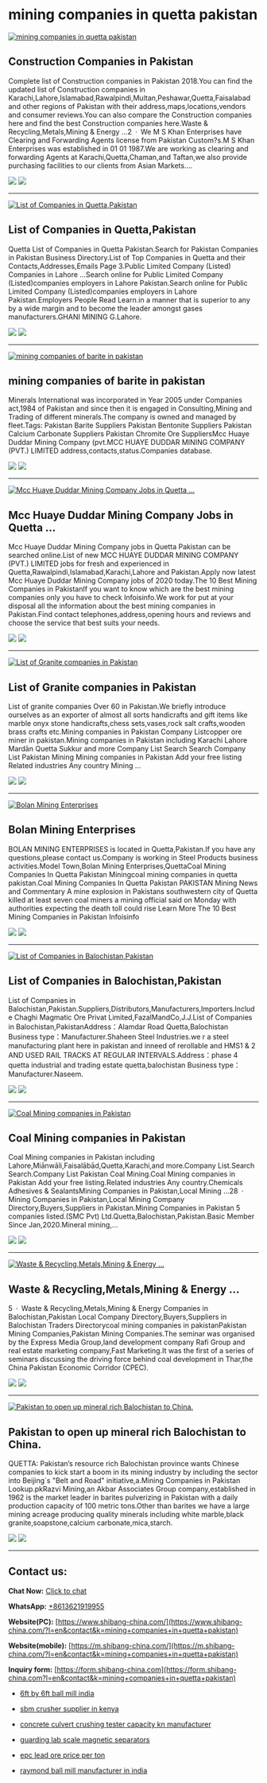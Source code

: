 # mining companies in quetta pakistan

<a href="https://swt.shibang-china.com/?l=en&img&k=mining+companies+in+quetta+pakistan" target="_blank">![mining companies in quetta pakistan](http://static.shibang-china.com/all-800x300/1035.jpg)</a>

## Construction Companies in Pakistan
Complete list of Construction companies in Pakistan 2018.You can find the updated list of Construction companies in Karachi,Lahore,Islamabad,Rawalpindi,Multan,Peshawar,Quetta,Faisalabad and other regions of Pakistan with their address,maps,locations,vendors and consumer reviews.You can also compare the Construction companies here and find the best Construction companies here.Waste &amp; Recycling,Metals,Mining &amp; Energy …2&ensp;&#0183;&ensp;We M S Khan Enterprises have Clearing and Forwarding Agents license from Pakistan Custom?s.M S Khan Enterprises was established in 01 01 1987.We are working as clearing and forwarding Agents at Karachi,Quetta,Chaman,and Taftan,we also provide purchasing facilities to our clients from Asian Markets.…


<a href="https://whatsapp.shibangsoft.com/WhatsApp.php" target="_blank" title="WhatsApp">![](http://static.shibang-china.com/icon/whatsapp.png)</a> <a href="https://swt.shibang-china.com/?l=en&icon&k=mining+companies+in+quetta+pakistan" target="_blank">![](http://static.shibang-china.com/icon/chat-en.png)</a>

---

<a href="https://swt.shibang-china.com/?l=en&img&k=mining+companies+in+quetta+pakistan" target="_blank">![List of Companies in Quetta,Pakistan](http://static.shibang-china.com/all-800x300/1481.jpg)</a>

## List of Companies in Quetta,Pakistan
Quetta List of Companies in Quetta Pakistan.Search for Pakistan Companies in Pakistan Business Directory.List of Top Companies in Quetta and their Contacts,Addresses,Emails Page 3.Public Limited Company (Listed) Companies in Lahore …Search online for Public Limited Company (Listed)companies employers in Lahore Pakistan.Search online for Public Limited Company (Listed)companies employers in Lahore Pakistan.Employers People Read Learn.in a manner that is superior to any by a wide margin and to become the leader amongst gases manufacturers.GHANI MINING G.Lahore.


<a href="https://whatsapp.shibangsoft.com/WhatsApp.php" target="_blank" title="WhatsApp">![](http://static.shibang-china.com/icon/whatsapp.png)</a> <a href="https://swt.shibang-china.com/?l=en&icon&k=mining+companies+in+quetta+pakistan" target="_blank">![](http://static.shibang-china.com/icon/chat-en.png)</a>

---

<a href="https://swt.shibang-china.com/?l=en&img&k=mining+companies+in+quetta+pakistan" target="_blank">![mining companies of barite in pakistan](http://static.shibang-china.com/all-800x300/1193.jpg)</a>

## mining companies of barite in pakistan
Minerals International was incorporated in Year 2005 under Companies act,1984 of Pakistan and since then it is engaged in Consulting,Mining and Trading of different minerals.The company is owned and managed by fleet.Tags: Pakistan Barite Suppliers Pakistan Bentonite Suppliers Pakistan Calcium Carbonate Suppliers Pakistan Chromite Ore SuppliersMcc Huaye Duddar Mining Company (pvt.MCC HUAYE DUDDAR MINING COMPANY (PVT.) LIMITED address,contacts,status.Companies database.


<a href="https://whatsapp.shibangsoft.com/WhatsApp.php" target="_blank" title="WhatsApp">![](http://static.shibang-china.com/icon/whatsapp.png)</a> <a href="https://swt.shibang-china.com/?l=en&icon&k=mining+companies+in+quetta+pakistan" target="_blank">![](http://static.shibang-china.com/icon/chat-en.png)</a>

---

<a href="https://swt.shibang-china.com/?l=en&img&k=mining+companies+in+quetta+pakistan" target="_blank">![Mcc Huaye Duddar Mining Company Jobs in Quetta …](http://static.shibang-china.com/all-800x300/200.jpg)</a>

## Mcc Huaye Duddar Mining Company Jobs in Quetta …
Mcc Huaye Duddar Mining Company jobs in Quetta Pakistan can be searched online.List of new MCC HUAYE DUDDAR MINING COMPANY (PVT.) LIMITED jobs for fresh and experienced in Quetta,Rawalpindi,Islamabad,Karachi,Lahore and Pakistan.Apply now latest Mcc Huaye Duddar Mining Company jobs of 2020 today.The 10 Best Mining Companies in PakistanIf you want to know which are the best mining companies only you have to check Infoisinfo.We work for put at your disposal all the information about the best mining companies in Pakistan.Find contact telephones,address,opening hours and reviews and choose the service that best suits your needs.


<a href="https://whatsapp.shibangsoft.com/WhatsApp.php" target="_blank" title="WhatsApp">![](http://static.shibang-china.com/icon/whatsapp.png)</a> <a href="https://swt.shibang-china.com/?l=en&icon&k=mining+companies+in+quetta+pakistan" target="_blank">![](http://static.shibang-china.com/icon/chat-en.png)</a>

---

<a href="https://swt.shibang-china.com/?l=en&img&k=mining+companies+in+quetta+pakistan" target="_blank">![List of Granite companies in Pakistan](http://static.shibang-china.com/all-800x300/797.jpg)</a>

## List of Granite companies in Pakistan
List of granite companies Over 60 in Pakistan.We briefly introduce ourselves as an exporter of almost all sorts handicrafts and gift items like marble onyx stone handicrafts,chess sets,vases,rock salt crafts,wooden brass crafts etc.Mining companies in Pakistan Company Listcopper ore miner in pakistan.Mining companies in Pakistan including Karachi Lahore Mardān Quetta Sukkur and more Company List Search Search Company List Pakistan Mining Mining companies in Pakistan Add your free listing Related industries Any country Mining …


<a href="https://whatsapp.shibangsoft.com/WhatsApp.php" target="_blank" title="WhatsApp">![](http://static.shibang-china.com/icon/whatsapp.png)</a> <a href="https://swt.shibang-china.com/?l=en&icon&k=mining+companies+in+quetta+pakistan" target="_blank">![](http://static.shibang-china.com/icon/chat-en.png)</a>

---

<a href="https://swt.shibang-china.com/?l=en&img&k=mining+companies+in+quetta+pakistan" target="_blank">![Bolan Mining Enterprises](http://static.shibang-china.com/all-800x300/447.jpg)</a>

## Bolan Mining Enterprises
BOLAN MINING ENTERPRISES is located in Quetta,Pakistan.If you have any questions,please contact us.Company is working in Steel Products business activities.Model Town,Bolan Mining Enterprises,QuettaCoal Mining Companies In Quetta Pakistan Miningcoal mining companies in quetta pakistan.Coal Mining Companies In Quetta Pakistan PAKISTAN Mining News and Commentary A mine explosion in Pakistans southwestern city of Quetta killed at least seven coal miners a mining official said on Monday with authorities expecting the death toll could rise Learn More The 10 Best Mining Companies in Pakistan Infoisinfo


<a href="https://whatsapp.shibangsoft.com/WhatsApp.php" target="_blank" title="WhatsApp">![](http://static.shibang-china.com/icon/whatsapp.png)</a> <a href="https://swt.shibang-china.com/?l=en&icon&k=mining+companies+in+quetta+pakistan" target="_blank">![](http://static.shibang-china.com/icon/chat-en.png)</a>

---

<a href="https://swt.shibang-china.com/?l=en&img&k=mining+companies+in+quetta+pakistan" target="_blank">![List of Companies in Balochistan,Pakistan](http://static.shibang-china.com/all-800x300/146.jpg)</a>

## List of Companies in Balochistan,Pakistan
List of Companies in Balochistan,Pakistan.Suppliers,Distributors,Manufacturers,Importers.Include Chaghi Magmatic Ore Privat Limited,FazalMandCo,J.J.List of Companies in Balochistan,PakistanAddress：Alamdar Road Quetta,Balochistan Business type：Manufacturer.Shaheen Steel Industries.we r a steel manufacturing plant here in pakistan and inneed of rerollable and HMS1 &amp; 2 AND USED RAIL TRACKS AT REGULAR INTERVALS.Address：phase 4 quetta industrial and trading estate quetta,balochistan Business type：Manufacturer.Naseem.


<a href="https://whatsapp.shibangsoft.com/WhatsApp.php" target="_blank" title="WhatsApp">![](http://static.shibang-china.com/icon/whatsapp.png)</a> <a href="https://swt.shibang-china.com/?l=en&icon&k=mining+companies+in+quetta+pakistan" target="_blank">![](http://static.shibang-china.com/icon/chat-en.png)</a>

---

<a href="https://swt.shibang-china.com/?l=en&img&k=mining+companies+in+quetta+pakistan" target="_blank">![Coal Mining companies in Pakistan](http://static.shibang-china.com/all-800x300/305.jpg)</a>

## Coal Mining companies in Pakistan
Coal Mining companies in Pakistan including Lahore,Miānwāli,Faisalābād,Quetta,Karachi,and more.Company List.Search Search.Company List Pakistan Coal Mining.Coal Mining companies in Pakistan Add your free listing.Related industries Any country.Chemicals Adhesives &amp; SealantsMining Companies in Pakistan,Local Mining …28&ensp;&#0183;&ensp;Mining Companies in Pakistan,Local Mining Company Directory,Buyers,Suppliers in Pakistan.Mining Companies in Pakistan 5 companies listed.(SMC Pvt) Ltd.Quetta,Balochistan,Pakistan.Basic Member Since Jan,2020.Mineral mining,…


<a href="https://whatsapp.shibangsoft.com/WhatsApp.php" target="_blank" title="WhatsApp">![](http://static.shibang-china.com/icon/whatsapp.png)</a> <a href="https://swt.shibang-china.com/?l=en&icon&k=mining+companies+in+quetta+pakistan" target="_blank">![](http://static.shibang-china.com/icon/chat-en.png)</a>

---

<a href="https://swt.shibang-china.com/?l=en&img&k=mining+companies+in+quetta+pakistan" target="_blank">![Waste &amp; Recycling,Metals,Mining &amp; Energy …](http://static.shibang-china.com/all-800x300/564.jpg)</a>

## Waste &amp; Recycling,Metals,Mining &amp; Energy …
5&ensp;&#0183;&ensp;Waste &amp; Recycling,Metals,Mining &amp; Energy Companies in Balochistan,Pakistan Local Company Directory,Buyers,Suppliers in Balochistan Traders Directorycoal mining companies in pakistanPakistan Mining Companies,Pakistan Mining Companies.The seminar was organised by the Express Media Group,land development company Rafi Group and real estate marketing company,Fast Marketing.It was the first of a series of seminars discussing the driving force behind coal development in Thar,the China Pakistan Economic Corridor (CPEC).


<a href="https://whatsapp.shibangsoft.com/WhatsApp.php" target="_blank" title="WhatsApp">![](http://static.shibang-china.com/icon/whatsapp.png)</a> <a href="https://swt.shibang-china.com/?l=en&icon&k=mining+companies+in+quetta+pakistan" target="_blank">![](http://static.shibang-china.com/icon/chat-en.png)</a>

---

<a href="https://swt.shibang-china.com/?l=en&img&k=mining+companies+in+quetta+pakistan" target="_blank">![Pakistan to open up mineral rich Balochistan to China.](http://static.shibang-china.com/all-800x300/426.jpg)</a>

## Pakistan to open up mineral rich Balochistan to China.
QUETTA: Pakistan’s resource rich Balochistan province wants Chinese companies to kick start a boom in its mining industry by including the sector into Beijing&#180;s &quot;Belt and Road&quot; initiative,a.Mining Companies in Pakistan Lookup.pkRazvi Mining,an Akbar Associates Group company,established in 1962 is the market leader in barites pulverizing in Pakistan with a daily production capacity of 100 metric tons.Other than barites we have a large mining acreage producing quality minerals including white marble,black granite,soapstone,calcium carbonate,mica,starch.


<a href="https://whatsapp.shibangsoft.com/WhatsApp.php" target="_blank" title="WhatsApp">![](http://static.shibang-china.com/icon/whatsapp.png)</a> <a href="https://swt.shibang-china.com/?l=en&icon&k=mining+companies+in+quetta+pakistan" target="_blank">![](http://static.shibang-china.com/icon/chat-en.png)</a>

---
## Contact us:

**Chat Now:** [Click to chat](https://swt.shibang-china.com?l=en&contact&k=mining+companies+in+quetta+pakistan)

**WhatsApp:**  [+8613621919955](https://whatsapp.shibangsoft.com/WhatsApp.php)

**Website(PC):** [https://www.shibang-china.com/](https://www.shibang-china.com/?l=en&contact&k=mining+companies+in+quetta+pakistan)

**Website(mobile):** [https://m.shibang-china.com/](https://m.shibang-china.com/?l=en&contact&k=mining+companies+in+quetta+pakistan)

**Inquiry form:** [https://form.shibang-china.com](https://form.shibang-china.com?l=en&contact&k=mining+companies+in+quetta+pakistan)

* [6ft by 6ft ball mill india](../145/6ft%20by%206ft%20ball%20mill%20india.md)

* [sbm crusher supplier in kenya](../148/sbm%20crusher%20supplier%20in%20kenya.md)

* [concrete culvert crushing tester capacity kn manufacturer](../150/concrete%20culvert%20crushing%20tester%20capacity%20kn%20manufacturer.md)

* [guarding lab scale magnetic separators](../149/guarding%20lab%20scale%20magnetic%20separators.md)

* [epc lead ore price per ton](../150/epc%20lead%20ore%20price%20per%20ton.md)

* [raymond ball mill manufacturer in india](../145/raymond%20ball%20mill%20manufacturer%20in%20india.md)